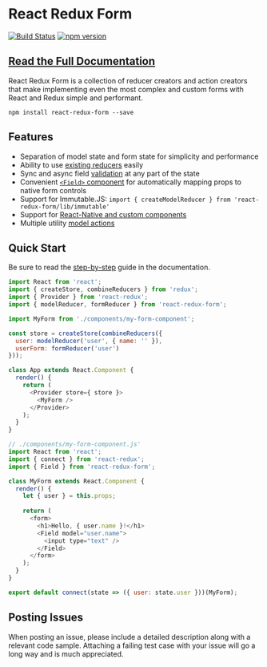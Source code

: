 # React Redux Form
[![Build Status](https://travis-ci.org/davidkpiano/react-redux-form.svg?branch=master)](https://travis-ci.org/davidkpiano/react-redux-form) [![npm version](https://badge.fury.io/js/react-redux-form.svg)](https://badge.fury.io/js/react-redux-form)

## [Read the Full Documentation](https://davidkpiano.gitbooks.io/react-redux-form/content/)

React Redux Form is a collection of reducer creators and action creators that make implementing even the most complex and custom forms with React and Redux simple and performant.

`npm install react-redux-form --save`

## Features

- Separation of model state and form state for simplicity and performance
- Ability to use [existing reducers](http://davidkpiano.github.io/react-redux-form/#/api/Guide:-Using-Existing-Reducers) easily
- Sync and async field [validation](http://davidkpiano.github.io/react-redux-form/#/api/Guide:-Validation) at any part of the state
- Convenient [`<Field>` component](http://davidkpiano.github.io/react-redux-form/#/api/API:-Field-Component) for automatically mapping props to native form controls
- Support for Immutable.JS: `import { createModelReducer } from 'react-redux-form/lib/immutable'`
- Support for [React-Native and custom components](http://davidkpiano.github.io/react-redux-form/#/api/Guide:-React-Native-&-Custom-Components)
- Multiple utility [model actions](http://davidkpiano.github.io/react-redux-form/#/api/API:-Action-Thunk-Creators)

## Quick Start

Be sure to read the [step-by-step](http://davidkpiano.github.io/react-redux-form/#/api/Guide:-Step-by-Step) guide in the documentation.

```js
import React from 'react';
import { createStore, combineReducers } from 'redux';
import { Provider } from 'react-redux';
import { modelReducer, formReducer } from 'react-redux-form';

import MyForm from './components/my-form-component';

const store = createStore(combineReducers({
  user: modelReducer('user', { name: '' }),
  userForm: formReducer('user')
}));

class App extends React.Component {
  render() {
    return (
      <Provider store={ store }>
        <MyForm />
      </Provider>
    );
  }
}
```

```js
// ./components/my-form-component.js'
import React from 'react';
import { connect } from 'react-redux';
import { Field } from 'react-redux-form';

class MyForm extends React.Component {
  render() {
    let { user } = this.props;
    
    return (
      <form>
        <h1>Hello, { user.name }!</h1>
        <Field model="user.name">
          <input type="text" />
        </Field>
      </form>
    );
  }
}

export default connect(state => ({ user: state.user }))(MyForm);
```

## Posting Issues
When posting an issue, please include a detailed description along with a relevant code sample. Attaching a failing test case with your issue will go a long way and is much appreciated.
